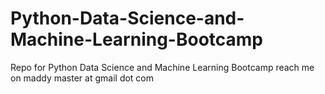 # Python-Data-Science-and-Machine-Learning-Bootcamp
Repo for Python Data Science and Machine Learning Bootcamp
reach me on maddy master at gmail dot com
